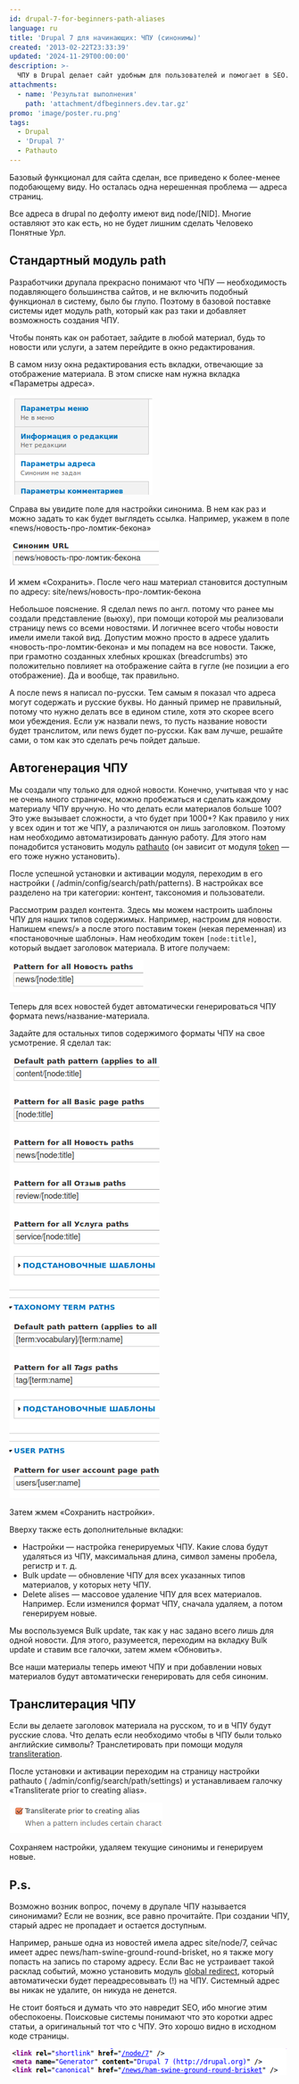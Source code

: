 ```yaml
---
id: drupal-7-for-beginners-path-aliases
language: ru
title: 'Drupal 7 для начинающих: ЧПУ (синонимы)'
created: '2013-02-22T23:33:39'
updated: '2024-11-29T00:00:00'
description: >-
  ЧПУ в Drupal делает сайт удобным для пользователей и помогает в SEO.
attachments:
  - name: 'Результат выполнения'
    path: 'attachment/dfbeginners.dev.tar.gz'
promo: 'image/poster.ru.png'
tags:
  - Drupal
  - 'Drupal 7'
  - Pathauto
---
```


Базовый функционал для сайта сделан, все приведено к более-менее подобающему
виду. Но осталась одна нерешенная проблема — адреса страниц.

Все адреса в drupal по дефолту имеют вид node/[NID]. Многие оставляют это как
есть, но не будет лишним сделать Человеко Понятные Урл.

## Стандартный модуль path

Разработчики друпала прекрасно понимают что ЧПУ — необходимость подавляющего
большинства сайтов, и не включить подобный функционал в систему, было бы глупо.
Поэтому в базовой поставке системы идет модуль path, который как раз таки и
добавляет возможность создания ЧПУ.

Чтобы понять как он работает, зайдите в любой материал, будь то новости или
услуги, а затем перейдите в окно редактирования.

В самом низу окна редактирования есть вкладки, отвечающие за отображение
материала. В этом списке нам нужна вкладка «Параметры адреса».

![Параметры адреса.](image/1.png)

Справа вы увидите поле для настройки синонима. В нем как раз и можно задать то
как будет выглядеть ссылка. Например, укажем в поле
«news/новость-про-ломтик-бекона»

![Ручная настройка ЧПУ.](image/2.png)

И жмем «Сохранить». После чего наш материал становится доступным по адресу:
site/news/новость-про-ломтик-бекона

Небольшое пояснение. Я сделал news по англ. потому что ранее мы создали
представление (вьюху), при помощи которой мы реализовали страницу news со всеми
новостями. И логичнее всего чтобы новости имели имели такой вид. Допустим можно
просто в адресе удалить «новость-про-ломтик-бекона» и мы попадем на все новости.
Также, при грамотно созданных хлебных крошках (breadcrumbs) это положительно
повлияет на отображение сайта в гугле (не позиции а его отображение). Да и
вообще, так правильно.

А после news я написал по-русски. Тем самым я показал что адреса могут содержать
и русские буквы. Но данный пример не правильный, потому что нужно делать все в
едином стиле, хотя это скорее всего мои убеждения. Если уж назвали news, то
пусть название новости будет транслитом, или news будет по-русски. Как вам
лучше, решайте сами, о том как это сделать речь пойдет дальше.

## Автогенерация ЧПУ

Мы создали чпу только для одной новости. Конечно, учитывая что у нас не очень
много страничек, можно пробежаться и сделать каждому материалу ЧПУ вручную. Но
что делать если материалов больше 100? Это уже вызывает сложности, а что будет
при 1000+? Как правило у них у всех один и тот же ЧПУ, а различаются он лишь
заголовком. Поэтому нам необходимо автоматизировать данную работу. Для этого нам
понадобится установить модуль [pathauto](http://drupal.org/project/pathauto) (он
зависит от модуля [token](http://drupal.org/project/token) — его тоже нужно
установить).

После успешной установки и активации модуля, переходим в его настройки (
/admin/config/search/path/patterns). В настройках все разделено на три
категории: контент, таксономия и пользователи.

Рассмотрим раздел контента. Здесь мы можем настроить шаблоны ЧПУ для наших типов
содержимых. Например, настроим для новости. Напишем «news/» а после этого
поставим токен (некая переменная) из «постановочные шаблоны». Нам необходим
токен `[node:title]`, который выдает заголовок материала. В итоге получаем:

![Pathauto.](image/3.png)

Теперь для всех новостей будет автоматически генерироваться ЧПУ формата
news/название-материала.

Задайте для остальных типов содержимого форматы ЧПУ на свое усмотрение. Я сделал
так:

![Полная настройка Pathauto.](image/4.png)

Затем жмем «Сохранить настройки».

Вверху также есть дополнительные вкладки:

- Настройки — настройка генерируемых ЧПУ. Какие слова будут удаляться из ЧПУ,
  максимальная длина, символ замены пробела, регистр и т. д.
- Bulk update — обновление ЧПУ для всех указанных типов материалов, у которых
  нету ЧПУ.
- Delete alises — массовое удаление ЧПУ для всех материалов. Например. Если
  изменился формат ЧПУ, сначала удаляем, а потом генерируем новые.

Мы воспользуемся Bulk update, так как у нас задано всего лишь для одной новости.
Для этого, разумеется, переходим на вкладку Bulk update и ставим все галочки,
затем жмем «Обновить».

Все наши материалы теперь имеют ЧПУ и при добавлении новых материалов будут
автоматически генерировать для себя синоним.

## Транслитерация ЧПУ

Если вы делаете заголовок материала на русском, то и в ЧПУ будут русские слова.
Что делать если необходимо чтобы в ЧПУ были только английские символы?
Транслетировать при помощи
модуля [transliteration](http://drupal.org/project/transliteration).

После установки и активации переходим на страницу настройки pathauto (
/admin/config/search/path/settings) и устанавливаем галочку «Transliterate prior
to creating alias».

![Настройка транслитерации ЧПУ.](image/5.png)

Сохраняем настройки, удаляем текущие синонимы и генерируем новые.

## P.s.

Возможно возник вопрос, почему в друпале ЧПУ называется синонимами? Если не
возник, все равно прочитайте. При создании ЧПУ, старый адрес не пропадает и
остается доступным.

Например, раньше одна из новостей имела адрес site/node/7, сейчас имеет адрес
news/ham-swine-ground-round-brisket, но я также могу попасть на запись по
старому адресу. Если Вас не устраивает такой расклад событий, можно установить
модуль [global redirect](http://drupal.org/project/globalredirect), который
автоматически будет переадресовывать (!) на ЧПУ. Системный адрес вы никак не
удалите, он никуда не денется.

Не стоит бояться и думать что это навредит SEO, ибо многие этим обеспокоены.
Поисковые системы понимают что это коротки адрес статьи, а оригинальный тот что
с ЧПУ. Это хорошо видно в исходном коде страницы.

![Код страницы.](image/6.png)
